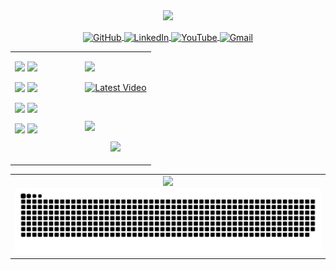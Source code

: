 <!-- Matrix GitHub Portfolio -->
<div align="center">

<!-- Hello World Title -->
<img src="https://readme-typing-svg.demolab.com?font=VT323&pause=30000&center=true&color=00FF80&size=45&width=700&lines=%3E+hello,+world!" />

<!-- Social Buttons Centered -->
<p align="center">
  <a href="https://github.com/aypy01?tab=repositories" target="_blank">
    <img src="https://img.shields.io/badge/Repositories-000000?style=flat&logo=github&logoColor=00FF80" alt="GitHub" style="vertical-align:middle;"/>
  </a>
  <a href="https://www.linkedin.com/in/aditya-yadav-77061a33a/" target="_blank">
    <img src="https://img.shields.io/badge/LinkedIn-000000?style=flat&logo=linkedin&logoColor=00FF80" alt="LinkedIn" style="vertical-align:middle;"/>
  </a>
  <a href="https://www.youtube.com/@Aypy27" target="_blank">
    <img src="https://img.shields.io/badge/YouTube-000000?style=flat&logo=youtube&logoColor=00FF80" alt="YouTube" style="vertical-align:middle;"/>
  </a>
  <a href="mailto:yadav.aditya595@gmail.com" target="_blank">
    <img src="https://img.shields.io/badge/Gmail-000000?style=flat&logo=gmail&logoColor=00FF80" alt="Gmail" style="vertical-align:middle;"/>
  </a>
</p>

</div>

<!-- Split into two columns using HTML table -->
<table width="100%">
<tr>

<!-- Left: Terminal Identity -->
<td width="50%" valign="top" align="center">

<p align="center">
  <p align="left">
  <img src="https://readme-typing-svg.demolab.com?font=VT323&pause=13000&color=00FF80&size=30&width=500&lines=%3E+identity" />
  <img src="https://readme-typing-svg.demolab.com?font=VT323&pause=3000&color=00FF80&size=30&width=500&lines=Aditya+Yadav" />
  </p>
  
  <p align="left">
  <img src="https://readme-typing-svg.demolab.com?font=VT323&pause=14000&color=00FF80&size=30&width=500&lines=%3E+who_am_i" />
  <img src="https://readme-typing-svg.demolab.com?font=VT323&pause=1000&color=00FF80&size=30&width=500&lines=Electrical+Engineer+%3B+Builder+%3B+Self-Taught+Programmer%3B+Curiosity+%3E+Currency%3B+Old+%2B+New+Tech+Explorer%3B+Code+is+Peace" />
  </p>

   <p align="left">
  <img src="https://readme-typing-svg.demolab.com?font=VT323&pause=15000&color=00FF80&size=30&width=500&lines=%3E+const_learning" />
  
  <img src="https://readme-typing-svg.demolab.com?font=VT323&pause=250&color=00FF80&size=30&width=500&lines=True+%E2%96%8D" />
  </p>


<!-- GitHub Stats -->
<p align="left">
  
  <img src="https://readme-typing-svg.demolab.com?font=VT323&pause=10000&color=00FF80&size=30&width=300&lines=%3E+stats" />
  
  <img src="https://github-readme-stats.vercel.app/api?username=aypy01&show_icons=true&hide=prs,issues,contribs&title_color=00FF80&text_color=00FF80&icon_color=00FF80&bg_color=00000000&hide_border=true" />
</p>
</p>
</td>

<!-- Right: Latest Video -->
<td width="50%%" valign="top" align="center">

<p align="left">
  
  <img src="https://readme-typing-svg.demolab.com?font=VT323&pause=30000&color=00FF80&size=30&width=300&lines=%3E+latest_video" />
</p>

<p align="center">
  <a href="https://youtu.be/nTTiZJL9XDk" target="_blank">
    <img src="https://img.youtube.com/vi/nTTiZJL9XDk/maxresdefault.jpg" alt="Latest Video" width="400" height="200" />
  </a>
</p>
  

<br>
<!--  Activity Heatmap -->

<p align="left">
  <img src="https://readme-typing-svg.demolab.com?font=VT323&pause=10000&color=00FF80&size=30&width=300&lines=%3E+heat_map" />

<p align="center">
  <img src="https://github-readme-activity-graph.vercel.app/graph?username=aypy01&bg_color=000000&color=00FF80&line=00FF80&point=00FF80&area=true&hide_border=true" />
</p>



</td>

</tr>
</table>


<!-- Separate full-width table for contribution_tetris -->
<table width="100%">
  <tr>
    <td align="center">    
  <img src="https://readme-typing-svg.demolab.com?font=VT323&pause=10000&center=true&color=00FF80&size=30&width=700&lines=%3E+contribution_tetris" />
  <img src="https://github.com/Platane/snk/raw/output/github-contribution-grid-snake-dark.svg" /> 
  </tr>
</table>





